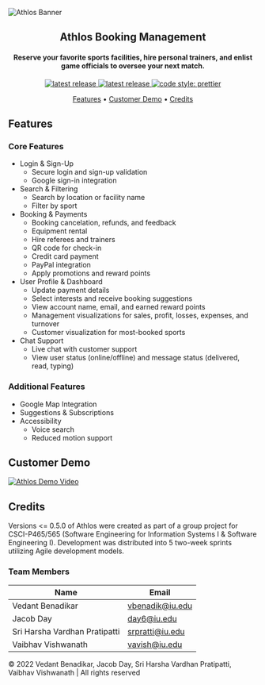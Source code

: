 ![Athlos Banner](https://imgur.com/L6LjUZB.jpg)

<h2 align="center">Athlos Booking Management</h2>

<div align="center">
  
<h4>Reserve your favorite sports facilities, hire personal trainers, and enlist game officials to oversee your next match.</h4>
  
  <p>
  <a href="https://github.com/jacobday/athlos/actions/workflows/node.js.yml">
    <img alt="latest release" src="https://github.com/jacobday/athlos/actions/workflows/node.js.yml/badge.svg?branch=main">
  </a>

  <a href="https://github.com/jacobday/athlos/releases/latest">
    <img alt="latest release" src="https://badgen.net/github/release/jacobday/athlos">
  </a>

  <a href="https://github.com/prettier/prettier">
    <img alt="code style: prettier" src="https://img.shields.io/badge/code_style-prettier-ff69b4.svg?style=flat-square">
  </a>
  </p>
  
  
  <div>
    <a href="#features">Features</a> •
    <a href="#customer-demo">Customer Demo</a> •
    <a href="#credits">Credits</a>
  </div>
  
</div>

## Features

### Core Features

- Login & Sign-Up
  - Secure login and sign-up validation
  - Google sign-in integration
- Search & Filtering
  - Search by location or facility name
  - Filter by sport
- Booking & Payments
  - Booking cancelation, refunds, and feedback
  - Equipment rental
  - Hire referees and trainers
  - QR code for check-in
  - Credit card payment
  - PayPal integration
  - Apply promotions and reward points
- User Profile & Dashboard
  - Update payment details
  - Select interests and receive booking suggestions
  - View account name, email, and earned reward points
  - Management visualizations for sales, profit, losses, expenses, and turnover
  - Customer visualization for most-booked sports
- Chat Support
  - Live chat with customer support
  - View user status (online/offline) and message status (delivered, read, typing)

### Additional Features

- Google Map Integration
- Suggestions & Subscriptions
- Accessibility
  - Voice search
  - Reduced motion support

## Customer Demo

[![Athlos Demo Video](https://i.imgur.com/KsqPxOV.png)](https://www.youtube.com/watch?v=CGNq9niOS1I "Athlos Demo Video")

## Credits

Versions <= 0.5.0 of Athlos were created as part of a group project for CSCI-P465/565 (Software Engineering for Information Systems I & Software Engineering I). Development was distributed into 5 two-week sprints utilizing Agile development models.

### Team Members

| Name                          | Email           |
| ----------------------------- | --------------- |
| Vedant Benadikar              | vbenadik@iu.edu |
| Jacob Day                     | day6@iu.edu     |
| Sri Harsha Vardhan Pratipatti | srpratti@iu.edu |
| Vaibhav Vishwanath            | vavish@iu.edu   |

&copy; 2022 Vedant Benadikar, Jacob Day, Sri Harsha Vardhan Pratipatti, Vaibhav Vishwanath | All rights reserved
